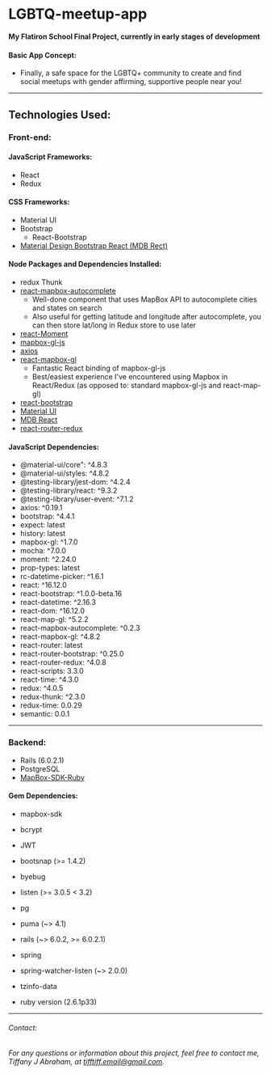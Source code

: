 # LGBTQ-meetup-app
 **My Flatiron School Final Project, currently in early stages of development**
 


 #### Basic App Concept:
  * Finally, a safe space for the LGBTQ+ community to create and find social meetups with gender affirming, supportive people near you!
  
---
## Technologies Used: 
### Front-end:
#### JavaScript Frameworks:
* React
* Redux
#### CSS Frameworks:
* Material UI
* Bootstrap
  * React-Bootstrap
* [Material Design Bootstrap React (MDB Rect)](https://react.mdbootstrap.com/)
#### Node Packages and Dependencies Installed:
* redux Thunk
* [react-mapbox-autocomplete](https://www.npmjs.com/package/react-mapbox-autocomplete)
   * Well-done component that uses MapBox API to autocomplete cities and states on search
   * Also useful for getting latitude and longitude after autocomplete, you can then store lat/long in Redux store to use later
* [react-Moment](https://github.com/headzoo/react-moment)
* [mapbox-gl-js](https://github.com/mapbox/mapbox-gl-js)
* [axios](https://www.npmjs.com/package/axios)
* [react-mapbox-gl](https://alex3165.github.io/react-mapbox-gl/)
    * Fantastic React binding of mapbox-gl-js
    * Best/easiest experience I've encountered using Mapbox in React/Redux (as opposed to: standard mapbox-gl-js and react-map-gl)
* [react-bootstrap](https://react-bootstrap.github.io/)
* [Material UI](https://material-ui.com/)
* [MDB React](https://react.mdbootstrap.com/)
* [react-router-redux](https://github.com/reactjs/react-router-redux)
#### JavaScript Dependencies:
* @material-ui/core": ^4.8.3
* @material-ui/styles: ^4.8.2
* @testing-library/jest-dom: ^4.2.4
* @testing-library/react: ^9.3.2
* @testing-library/user-event: ^7.1.2
* axios: ^0.19.1
* bootstrap: ^4.4.1
* expect: latest
* history: latest
* mapbox-gl: ^1.7.0
* mocha: ^7.0.0
* moment: ^2.24.0
* prop-types: latest
* rc-datetime-picker: ^1.6.1
* react: ^16.12.0
* react-bootstrap: ^1.0.0-beta.16
* react-datetime: ^2.16.3
* react-dom: ^16.12.0
* react-map-gl: ^5.2.2
* react-mapbox-autocomplete: ^0.2.3
* react-mapbox-gl: ^4.8.2
* react-router: latest
* react-router-bootstrap: ^0.25.0
* react-router-redux: ^4.0.8
* react-scripts: 3.3.0
* react-time: ^4.3.0
* redux: ^4.0.5
* redux-thunk: ^2.3.0
* redux-time: 0.0.29
* semantic: 0.0.1
  

---

### Backend:
* Rails (6.0.2.1)
* PostgreSQL
* [MapBox-SDK-Ruby](https://github.com/mapbox/mapbox-sdk-rb)


#### Gem Dependencies:
  * mapbox-sdk
  * bcrypt
  * JWT
  * bootsnap (>= 1.4.2)
 * byebug
  * listen (>= 3.0.5 < 3.2)
 *  pg
 *  puma (~> 4.1)
  * rails (~> 6.0.2, >= 6.0.2.1)
 *  spring
  * spring-watcher-listen (~> 2.0.0)
  * tzinfo-data
  
  *  ruby version (2.6.1p33)
----
###### Contact:
###### For any questions or information about this project, feel free to contact me, Tiffany J Abraham, at tifftiff.email@gmail.com.